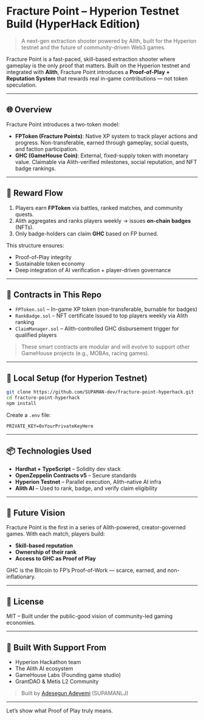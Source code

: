 # Fracture Point – Hyperion Testnet Build (HyperHack Edition)

> A next-gen extraction shooter powered by Alith, built for the Hyperion testnet and the future of community-driven Web3 games.

Fracture Point is a fast-paced, skill-based extraction shooter where gameplay is the only proof that matters. Built on the Hyperion testnet and integrated with **Alith**, Fracture Point introduces a **Proof-of-Play + Reputation System** that rewards real in-game contributions — not token speculation.

---

## 🌐 Overview
Fracture Point introduces a two-token model:

- **FPToken (Fracture Points)**: Native XP system to track player actions and progress. Non-transferable, earned through gameplay, social quests, and faction participation.
- **GHC (GameHouse Coin)**: External, fixed-supply token with monetary value. Claimable via Alith-verified milestones, social reputation, and NFT badge rankings.

---

## 🔁 Reward Flow
1. Players earn **FPToken** via battles, ranked matches, and community quests.
2. Alith aggregates and ranks players weekly → issues **on-chain badges** (NFTs).
3. Only badge-holders can claim **GHC** based on FP burned.

This structure ensures:
- Proof-of-Play integrity
- Sustainable token economy
- Deep integration of AI verification + player-driven governance

---

## 🔩 Contracts in This Repo
- `FPToken.sol` – In-game XP token (non-transferable, burnable for badges)
- `RankBadge.sol` – NFT certificate issued to top players weekly via Alith ranking
- `ClaimManager.sol` – Alith-controlled GHC disbursement trigger for qualified players

> These smart contracts are modular and will evolve to support other GameHouse projects (e.g., MOBAs, racing games).

---

## 🚀 Local Setup (for Hyperion Testnet)
```bash
git clone https://github.com/SUPAMAN-dev/fracture-point-hyperhack.git
cd fracture-point-hyperhack
npm install
```
Create a `.env` file:
```env
PRIVATE_KEY=0xYourPrivateKeyHere
```
---

## 📦 Technologies Used
- **Hardhat + TypeScript** – Solidity dev stack
- **OpenZeppelin Contracts v5** – Secure standards
- **Hyperion Testnet** – Parallel execution, Alith-native AI infra
- **Alith AI** – Used to rank, badge, and verify claim eligibility

---

## 🧠 Future Vision
Fracture Point is the first in a series of Alith-powered, creator-governed games. With each match, players build:
- **Skill-based reputation**
- **Ownership of their rank**
- **Access to GHC as Proof of Play**

GHC is the Bitcoin to FP’s Proof-of-Work — scarce, earned, and non-inflationary.

---

## 📜 License
MIT – Built under the public-good vision of community-led gaming economies.

---

## 🙌 Built With Support From
- Hyperion Hackathon team
- The Alith AI ecosystem
- GameHouse Labs (Founding game studio)
- GrantDAO & Metis L2 Community

> Built by [Adesegun Adeyemi](https://x.com/I_AM_ADEYEMIE) (SUPAMANLJ)


---

Let’s show what Proof of Play truly means.
